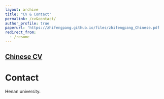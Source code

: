 ```yaml
---
layout: archive
title: "CV & Contact"
permalink: /cv&contact/
author_profile: true
paperurl: 'https://zhifengpang.github.io/files/zhifengpang_Chinese.pdf'
redirect_from:
  - /resume
---
```



## [Chinese CV](https://zhifengpang.github.io/files/zhifengpang_Chinese.pdf)

Contact
======
Henan university.


  

